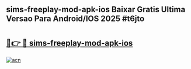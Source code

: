 ## sims-freeplay-mod-apk-ios Baixar Gratis Ultima Versao Para Android/IOS 2025 #t6jto

# <h2><a href="https://ainizakaria.my?title=sims-freeplay-mod-apk-ios&ref=20M">🔗👉 🔴 sims-freeplay-mod-apk-ios</a></h2>

[![acn](https://github.com/user-attachments/assets/0f9c940e-d8b0-45ae-aac7-cd30a18b3e1c)](https://ainizakaria.my?title=sims-freeplay-mod-apk-ios&ref=20M)

